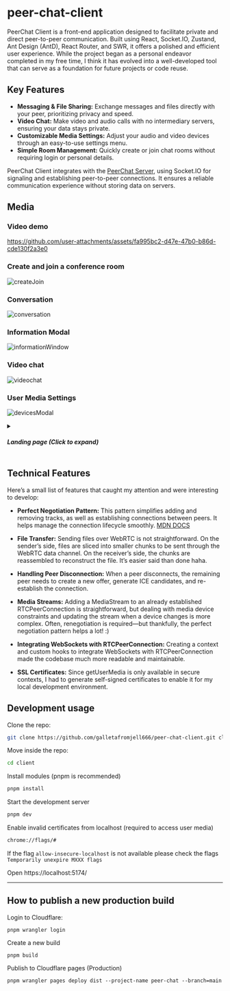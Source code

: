 # peer-chat-client
PeerChat Client is a front-end application designed to facilitate private and direct peer-to-peer communication. Built using React, Socket.IO, Zustand, Ant Design (AntD), React Router, and SWR, it offers a polished and efficient user experience. While the project began as a personal endeavor completed in my free time, I think it has evolved into a well-developed tool that can serve as a foundation for future projects or code reuse.

## Key Features

- **Messaging & File Sharing:** Exchange messages and files directly with your peer, prioritizing privacy and speed.
- **Video Chat:** Make video and audio calls with no intermediary servers, ensuring your data stays private.
- **Customizable Media Settings:** Adjust your audio and video devices through an easy-to-use settings menu.
- **Simple Room Management:** Quickly create or join chat rooms without requiring login or personal details.

PeerChat Client integrates with the [PeerChat Server](https://github.com/galletafromjell666/peer-chat-signaling-server), using Socket.IO for signaling and establishing peer-to-peer connections. It ensures a reliable communication experience without storing data on servers.

## Media


### Video demo
https://github.com/user-attachments/assets/fa995bc2-d47e-47b0-b86d-cde130f2a3e0

### Create and join a conference room

![createJoin](https://github.com/user-attachments/assets/6b207248-4752-49d8-a9cb-5521268101fe)

### Conversation

![conversation](https://github.com/user-attachments/assets/f27472fb-47d8-4c58-b4fa-913af1f7e7b6)

### Information Modal

![informationWindow](https://github.com/user-attachments/assets/2642db35-fd97-4c43-8f3f-3fdb437a59b8)

### Video chat

![videochat](https://github.com/user-attachments/assets/02800e17-6f6b-4b12-a113-b0bad5ca2fef)

### User Media Settings

![devicesModal](https://github.com/user-attachments/assets/2e18b845-4e30-4760-86f0-59101acb6cc3)

<details>
  <summary><h5>Landing page (Click to expand)</h5></summary>
  <img src="https://github.com/user-attachments/assets/56f3167e-0584-4271-ab6e-354240627411"/>
</details>

## Technical Features

Here’s a small list of features that caught my attention and were interesting to develop:

- **Perfect Negotiation Pattern:** This pattern simplifies adding and removing tracks, as well as establishing connections between peers. It helps manage the connection lifecycle smoothly. [MDN DOCS](https://developer.mozilla.org/en-US/docs/Web/API/WebRTC_API/Perfect_negotiation)

- **File Transfer:** Sending files over WebRTC is not straightforward. On the sender’s side, files are sliced into smaller chunks to be sent through the WebRTC data channel. On the receiver’s side, the chunks are reassembled to reconstruct the file. It’s easier said than done haha.

- **Handling Peer Disconnection:** When a peer disconnects, the remaining peer needs to create a new offer, generate ICE candidates, and re-establish the connection.

- **Media Streams:** Adding a MediaStream to an already established RTCPeerConnection is straightforward, but dealing with media device constraints and updating the stream when a device changes is more complex. Often, renegotiation is required—but thankfully, the perfect negotiation pattern helps a lot! :)

- **Integrating WebSockets with RTCPeerConnection:** Creating a context and custom hooks to integrate WebSockets with RTCPeerConnection made the codebase much more readable and maintainable.

- **SSL Certificates:** Since getUserMedia is only available in secure contexts, I had to generate self-signed certificates to enable it for my local development environment.

## Development usage

Clone the repo:

```bash
git clone https://github.com/galletafromjell666/peer-chat-client.git client
```

Move inside the repo:

```bash
cd client
```

Install modules (pnpm is recommended)

```bash
pnpm install
```

Start the development server

```bash
pnpm dev
```

Enable invalid certificates from localhost (required to access user media)

```bash
chrome://flags/#
```

If the flag `allow-insecure-localhost` is not available please check the flags `Temporarily unexpire MXXX flags`

Open https://localhost:5174/

---

## How to publish a new production build

Login to Cloudflare:

```shell
pnpm wrangler login
```

Create a new build

```shell
pnpm build
```

Publish to Cloudflare pages (Production)

```shell
pnpm wrangler pages deploy dist --project-name peer-chat --branch=main
```
